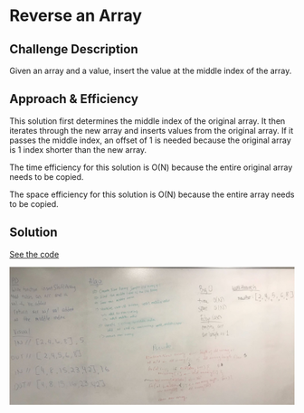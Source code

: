 # Reverse an Array

## Challenge Description

Given an array and a value, insert the value at the middle index of the array.


## Approach & Efficiency

This solution first determines the middle index of the original array.  It then iterates through the new array and inserts values from the original array.  If it passes the middle index, an offset of 1 is needed because the original array is 1 index shorter than the new array.

The time efficiency for this solution is O(N) because the entire original array needs to be copied.

The space efficiency for this solution is O(N) because the entire array needs to be copied.

## Solution

[See the code](/src/main/java/Challenges/ArrayShift.java)

![shift array picture](/assets/shiftArray.png)
